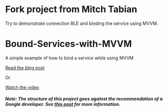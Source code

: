 # Fork project from Mitch Tabian
Try to demonstrate connection BLE and binding the service using MVVM.

# Bound-Services-with-MVVM
A simple example of how to bind a service while using MVVM

<a href="https://codingwithmitch.com/blog/bound-services-on-android/" target="_blank">Read the blog post</a>

Or 

<a href="https://www.youtube.com/watch?v=_xNkVNaC9AI" target="_blank">Watch the video</a>

##### Note: The structure of this project goes against the recommendation of a Google developer. See <a href="https://medium.com/androiddevelopers/viewmodels-and-livedata-patterns-antipatterns-21efaef74a54" target="_blank">this post</a> for more information.
